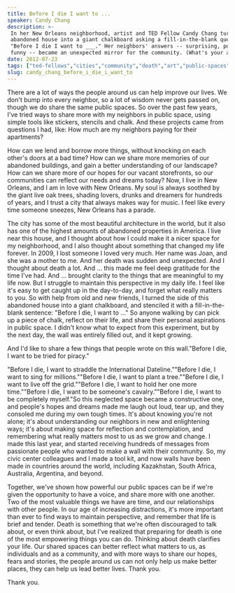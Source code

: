 ```yaml
---
title: Before I die I want to ...
speaker: Candy Chang
description: >-
 In her New Orleans neighborhood, artist and TED Fellow Candy Chang turned an
 abandoned house into a giant chalkboard asking a fill-in-the-blank question:
 "Before I die I want to ___." Her neighbors' answers -- surprising, poignant,
 funny -- became an unexpected mirror for the community. (What's your answer?)
date: 2012-07-23
tags: ["ted-fellows","cities","community","death","art","public-spaces"]
slug: candy_chang_before_i_die_i_want_to
---
```


There are a lot of ways the people around us can help improve our lives. We don't bump
into every neighbor, so a lot of wisdom never gets passed on, though we do share the same
public spaces. So over the past few years, I've tried ways to share more with my neighbors
in public space, using simple tools like stickers, stencils and chalk. And these projects
came from questions I had, like: How much are my neighbors paying for their
apartments?

How can we lend and borrow more things, without knocking on each other's doors at a bad
time? How can we share more memories of our abandoned buildings, and gain a better
understanding of our landscape? How can we share more of our hopes for our vacant
storefronts, so our communities can reflect our needs and dreams today? Now, I live in New
Orleans, and I am in love with New Orleans. My soul is always soothed by the giant live
oak trees, shading lovers, drunks and dreamers for hundreds of years, and I trust a city
that always makes way for music. I feel like every time someone sneezes, New Orleans has a
parade.

The city has some of the most beautiful architecture in the world, but it also has one of
the highest amounts of abandoned properties in America. I live near this house, and I
thought about how I could make it a nicer space for my neighborhood, and I also thought
about something that changed my life forever. In 2009, I lost someone I loved very much.
Her name was Joan, and she was a mother to me. And her death was sudden and unexpected.
And I thought about death a lot. And ... this made me feel deep gratitude for the time
I've had. And ... brought clarity to the things that are meaningful to my life now. But I
struggle to maintain this perspective in my daily life. I feel like it's easy to get
caught up in the day-to-day, and forget what really matters to you. So with help from old
and new friends, I turned the side of this abandoned house into a giant chalkboard, and
stenciled it with a fill-in-the-blank sentence: "Before I die, I want to ..." So anyone
walking by can pick up a piece of chalk, reflect on their life, and share their personal
aspirations in public space. I didn't know what to expect from this experiment, but by the
next day, the wall was entirely filled out, and it kept growing.

And I'd like to share a few things that people wrote on this wall."Before I die, I want to
be tried for piracy."

"Before I die, I want to straddle the International Dateline.""Before I die, I want to
sing for millions.""Before I die, I want to plant a tree.""Before I die, I want to live
off the grid.""Before I die, I want to hold her one more time.""Before I die, I want to be
someone's cavalry.""Before I die, I want to be completely myself."So this neglected space
became a constructive one, and people's hopes and dreams made me laugh out loud, tear up,
and they consoled me during my own tough times. It's about knowing you're not alone; it's
about understanding our neighbors in new and enlightening ways; it's about making space
for reflection and contemplation, and remembering what really matters most to us as we
grow and change. I made this last year, and started receiving hundreds of messages from
passionate people who wanted to make a wall with their community. So, my civic center
colleagues and I made a tool kit, and now walls have been made in countries around the
world, including Kazakhstan, South Africa, Australia, Argentina, and beyond.

Together, we've shown how powerful our public spaces can be if we're given the opportunity
to have a voice, and share more with one another. Two of the most valuable things we have
are time, and our relationships with other people. In our age of increasing distractions,
it's more important than ever to find ways to maintain perspective, and remember that life
is brief and tender. Death is something that we're often discouraged to talk about, or
even think about, but I've realized that preparing for death is one of the most empowering
things you can do. Thinking about death clarifies your life. Our shared spaces can better
reflect what matters to us, as individuals and as a community, and with more ways to share
our hopes, fears and stories, the people around us can not only help us make better
places, they can help us lead better lives. Thank you.

Thank you.

<!--
ad_duration=3.33
event="TEDGlobal 2012"
external_start_time=0
has_talk_citation=0
intro_duration=11.82
is_subtitle_required="False"
is_talk_featured="True"
language="en"
language_swap="False"
native_language="en"
number_of_related_talks=6
number_of_speakers=1
number_of_subtitled_videos=45
number_of_tags=6
number_of_talk_download_languages=46
number_of_talk_more_resources=1
number_of_talk_recommendations=0
number_of_talks_take_actions=1
post_ad_duration=0.83
published_timestamp="2012-11-23 13:00:00"
recording_date="2012-07-23"
speaker_description="Artist, designer, urban planner"
speaker_is_published=1
speaker_name="Candy Chang"
talk_name="Before I die I want to ..."
talks_tags=["ted-fellows","cities","community","death","art","public-spaces"]
url_audio="https://download.ted.com/talks/CandyChang_2012G.mp3?apikey=acme-roadrunner"
url_photo_speaker="https://pe.tedcdn.com/images/ted/19e1ead0120a7f5767f290cf8c84449c72dd5ae1_254x191.jpg"
url_photo_talk="https://pe.tedcdn.com/images/ted/5159576b119c7f11a8b0f8501ce3b04a6e091c4f_1600x1200.jpg"
url_webpage="https://www.ted.com/talks/candy_chang_before_i_die_i_want_to"
video_type_name="TED Stage Talk"
-->